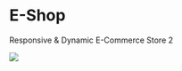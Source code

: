 # E-Shop
Responsive &amp; Dynamic E-Commerce Store
2<!DOCTYPE html>
<html lang="en">
<head>
    <meta charset="UTF-8">
    <meta http-equiv="X-UA-compatible"content="IE=edge">
    <meta name="viewport" content="width=device-width, initial-scale=1.0">
    <title>tech2etc ecommerce tutorial</title>
    <link ref ="stylesheet" href="style.css">
</head>
<body>
     <section id ="header">
         <img src="400w-ZVIrPP_C3do">
     </section>
    
</body>
</html>